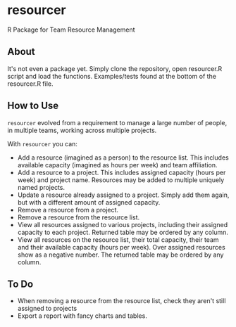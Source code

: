 # resourcer
R Package for Team Resource Management

## About

It's not even a package yet. Simply clone the repository, open resourcer.R script and load the functions. Examples/tests found at the bottom of the resourcer.R file.

## How to Use

`resourcer` evolved from a requirement to manage a large number of people, in multiple teams, working across multiple projects.

With `resourcer` you can:

* Add a resource (imagined as a person) to the resource list. This includes available capacity (imagined as hours per week) and team affiliation.
* Add a resource to a project. This includes assigned capacity (hours per week) and project name. Resources may be added to multiple uniquely named projects.
* Update a resource already assigned to a project. Simply add them again, but with a different amount of assigned capacity.
* Remove a resource from a project.
* Remove a resource from the resource list.
* View all resources assigned to various projects, including their assigned capacity to each project. Returned table may be ordered by any column.
* View all resources on the resource list, their total capacity, their team and their available capacity (hours per week). Over assigned resources show as a negative number. The returned table may be ordered by any column.

## To Do

* When removing a resource from the resource list, check they aren't still assigned to projects
* Export a report with fancy charts and tables.




